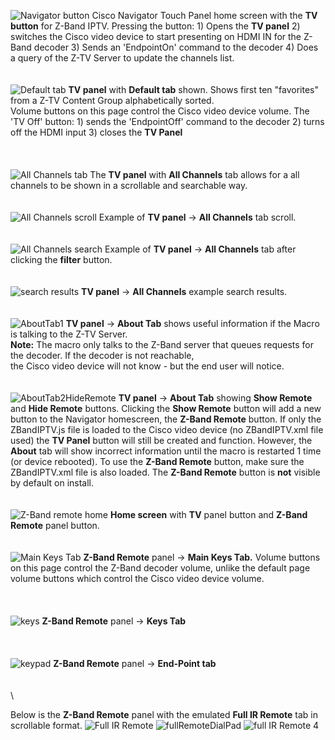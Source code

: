 ![Navigator button](https://github.com/vtjoeh/z-band-iptv/assets/16569532/14ed3f8d-7b88-4ea0-8475-76e1b3872a9b)
Cisco Navigator Touch Panel home screen with the **TV button** for Z-Band IPTV. Pressing the button: 1) Opens the **TV panel** 2) switches the Cisco video device to start presenting on HDMI IN for the Z-Band decoder 3) Sends an 'EndpointOn' command to the decoder 4) Does a query of the Z-TV Server to update the channels list. 
\
\
\
![Default tab](https://github.com/vtjoeh/z-band-iptv/assets/16569532/a835582e-1cdb-4cd9-96e6-f33d627dcfc5)
**TV panel** with **Default tab** shown. Shows first ten "favorites" from a Z-TV Content Group alphabetically sorted.   
Volume buttons on this page control the Cisco video device volume.  The 'TV Off' button: 1) sends the 'EndpointOff' command to the decoder 2) turns off the HDMI input 3) closes the **TV Panel**  
\
\
\
![All Channels tab](https://github.com/vtjoeh/z-band-iptv/assets/16569532/f09575a6-1482-45fa-b887-b5bfca20a5e7)
The **TV panel** with **All Channels** tab allows for a all channels to be shown in a scrollable and searchable way. 
\
\
\
![All Channels scroll](https://github.com/vtjoeh/z-band-iptv/assets/16569532/bfcccf4d-b5b4-4e1d-a2dd-4b96fd350fed)
Example of **TV panel** -> **All Channels** tab scroll. 
\
\
\
![All Channels search](https://github.com/vtjoeh/z-band-iptv/assets/16569532/26d31dfd-5b52-415f-8a5f-9dc5cda1dc5b)
Example of **TV panel** -> **All Channels** tab after clicking the **filter** button. 
\
\
\
![search results](https://github.com/vtjoeh/z-band-iptv/assets/16569532/f15903e8-0943-40b2-ba29-212946fadb26)
**TV panel** -> **All Channels** example search results. 
\
\
\
![AboutTab1](https://github.com/vtjoeh/z-band-iptv/assets/16569532/6a89db52-853e-4fc5-8197-bff5b22e34e0)
**TV panel** -> **About Tab** shows useful information if the Macro is talking to the Z-TV Server.  
**Note:** The macro only talks to the Z-Band server that queues requests for the decoder.  If the decoder is not reachable, \
the Cisco video device will not know - but the end user will notice. 
\
\
\
![AboutTab2HideRemote](https://github.com/vtjoeh/z-band-iptv/assets/16569532/886d6964-7740-4549-bc4d-b138c2405cdb)
**TV panel** -> **About Tab** showing **Show Remote** and **Hide Remote** buttons. Clicking the **Show Remote** button will add a new button to the Navigator homescreen, the **Z-Band Remote** button. If only the ZBandIPTV.js file is loaded to the Cisco video device (no ZBandIPTV.xml file used) the **TV Panel** button will still be created and function.  However, the **About** tab will show incorrect information until the macro is restarted 1 time (or device rebooted). To use the **Z-Band Remote** button, make sure the ZBandIPTV.xml file is also loaded.  The **Z-Band Remote** button is **not** visible by default on install. 
\
\
\
![Z-Band remote home](https://github.com/vtjoeh/z-band-iptv/assets/16569532/93af1414-5b64-4724-b9c4-fe296f92efe9)
**Home screen** with **TV** panel button and **Z-Band Remote** panel button.
\
\
\
![Main Keys Tab](https://github.com/vtjoeh/z-band-iptv/assets/16569532/99aac47c-130f-45d6-9e80-9e7277c1913e)
**Z-Band Remote** panel -> **Main Keys Tab.** Volume buttons on this page control the Z-Band decoder volume, unlike the default page volume buttons which control the Cisco video device volume.  
\
\
\
![keys](https://github.com/vtjoeh/z-band-iptv/assets/16569532/1d89f076-25fe-47ab-93d2-2d0acbd2983e)
**Z-Band Remote** panel -> **Keys Tab** 
\
\
\
\
![keypad](https://github.com/vtjoeh/z-band-iptv/assets/16569532/22a6ee67-21ab-447b-ae75-299bf4498ed6)
**Z-Band Remote** panel -> **End-Point tab**
\
\
\
\

Below is the **Z-Band Remote** panel with the emulated **Full IR Remote** tab in scrollable format. 
![Full IR Remote](https://github.com/vtjoeh/z-band-iptv/assets/16569532/dd683075-7328-441a-8efd-f191b32febee)
![fullRemoteDialPad](https://github.com/vtjoeh/z-band-iptv/assets/16569532/88f9e69b-03f6-473d-af4e-dcb5f1eb97b6)
![full IR Remote 4](https://github.com/vtjoeh/z-band-iptv/assets/16569532/437c86d6-b6f3-48d8-bd6a-df76f67ded11)





